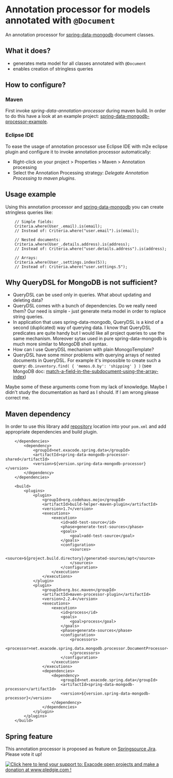 Annotation processor for models annotated with `@Document`
=========================================================

An annotation processor for [spring-data-mongodb](http://www.springsource.org/spring-data/mongodb) document classes. 


What it does?
-------------

- generates meta model for all classes annotated with `@Document`
- enables creation of stringless queries


How to configure?
-----------------

### Maven
First invoke *spring-data-annotation-processor* during maven build. In order to do this have a look at an example project: [spring-data-mongodb-processor-example](https://github.com/mendlik/spring-data-mongodb-processor/blob/master/spring-data-mongodb-processor-example/pom.xml#L62).

### Eclipse IDE
To ease the usage of annotation processor use Eclipse IDE with m2e eclipse plugin and configure it to invoke annotation processor automatically:
* Right-click on your project > Properties > Maven > Annotation processing
* Select the Annotation Processing strategy: *Delegate Annotation Processing to maven plugins*. 


Usage example
-------------

Using this annotation processor and [spring-data-mongodb](http://www.springsource.org/spring-data/mongodb) you can create stringless queries like:

		// Simple fields:		
		Criteria.where(User_.email).is(email);
		// Instead of: Criteria.where("user.email").is(email);

		// Nested documents:	
		Criteria.where(User_.details.address).is(address);
		// Instead of: Criteria.where("user.details.address").is(address);

		// Arrays:	
		Criteria.where(User_.settings.index(5));
		// Instead of: Criteria.where("user.settings.5");


Why QueryDSL for MongoDB is not sufficient? 
-------------------------------------------
- QueryDSL can be used only in queries. What about updating and deleting data?
- QueryDSL comes with a bunch of dependencies. Do we really need them? Our need is simple - just generate meta model in order to replace string queries.
- In application that uses spring-data-mongodb, QueryDSL is a kind of a second (duplicated) way of querying data. I know that QueryDSL predicates are quite handy but I would like all project queries to use the same mechanism. Moreover sytax used in pure spring-data-mongodb is much more similar to MongoDB shell syntax.
- How can I use QueryDSL mechanism with plain MonogoTemplate?
- QueryDSL have some minor problems with querying arrays of nested documents in QueryDSL. For example it's impossible to create such a query: `db.inventory.find( { 'memos.0.by': 'shipping' } )` (see MongoDB doc: [match-a-field-in-the-subdocument-using-the-array-index](http://docs.mongodb.org/manual/tutorial/query-documents/#match-a-field-in-the-subdocument-using-the-array-index))

Maybe some of these arguments come from my lack of knowledge. Maybe I didn't study the documentation as hard as I should. If I am wrong please correct me.


Maven dependency
----------------

In order to use this library add [repository](http://github.com/exacode/mvn-repo) location into your `pom.xml` 
and add appropriate dependencies and build plugin.

		</dependencies>
			<dependency>
				<groupId>net.exacode.spring.data</groupId>
				<artifactId>spring-data-mongodb-processor-shared</artifactId>
				<version>${version.spring-data-mongodb-processor}</version>
			</dependency>
		</dependencies>

		<build>
			<plugins>
				<plugin>
					<groupId>org.codehaus.mojo</groupId>
					<artifactId>build-helper-maven-plugin</artifactId>
					<version>1.7</version>
					<executions>
						<execution>
							<id>add-test-source</id>
							<phase>generate-test-sources</phase>
							<goals>
								<goal>add-test-source</goal>
							</goals>
							<configuration>
								<sources>
									<source>${project.build.directory}/generated-sources/apt</source>
								</sources>
							</configuration>
						</execution>
					</executions>
				</plugin>
				<plugin> 
					<groupId>org.bsc.maven</groupId>
					<artifactId>maven-processor-plugin</artifactId>
					<version>2.2.4</version>
					<executions>
						<execution>
							<id>process</id>
							<goals>
								<goal>process</goal>
							</goals>
							<phase>generate-sources</phase>
							<configuration>
								<processors>
									<processor>net.exacode.spring.data.mongodb.processor.DocumentProcessor</processor>
								</processors>
							</configuration>
						</execution>
					</executions>
					<dependencies>
						<dependency>
							<groupId>net.exacode.spring.data</groupId>
							<artifactId>spring-data-mongodb-processor</artifactId>
							<version>${version.spring-data-mongodb-processor}</version>
						</dependency>
					</dependencies>
				</plugin>
			</plugins>
		</build>

Spring feature
--------------
This annotation processor is proposed as feature on [Springsource Jira](https://jira.springsource.org/browse/DATAMONGO-744). 
Please vote it up!

<a href='http://www.pledgie.com/campaigns/22342'><img alt='Click here to lend your support to: Exacode open projects and make a donation at www.pledgie.com !' src='http://www.pledgie.com/campaigns/22342.png?skin_name=chrome' border='0' /></a>
